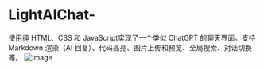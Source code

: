 # LightAIChat-
使用纯 HTML、CSS 和 JavaScript实现了一个类似 ChatGPT 的聊天界面。支持 Markdown 渲染（AI 回复）、代码高亮、图片上传和预览、全局搜索、对话切换等。
![image](https://github.com/user-attachments/assets/c2b0e2c0-5c65-4f97-a896-08cb8df14408)
